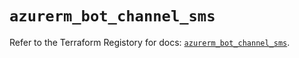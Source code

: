 # `azurerm_bot_channel_sms`

Refer to the Terraform Registory for docs: [`azurerm_bot_channel_sms`](https://registry.terraform.io/providers/hashicorp/azurerm/3.81.0/docs/resources/bot_channel_sms).
